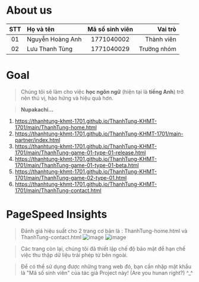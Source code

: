 # About us
| STT | Họ và tên            | Mã số sinh viên |     Vai trò |
| :-: | :------------------- | :-------------: | ----------: |
| 01  | Nguyễn Hoàng Anh     |   1771040002    |  Thành viên |
| 02  | Lưu Thanh Tùng       |   1771040029    | Trưởng nhóm |

# Goal
>Chúng tôi sẽ làm cho việc **học ngôn ngữ** (hiện tại là **tiếng Anh**) trở nên thú vị, hào hứng và hiệu quả hơn.

>**Nupakachi...**

1. https://thanhtung-khmt-1701.github.io/ThanhTung-KHMT-1701/main/ThanhTung-home.html
2. https://thanhtung-khmt-1701.github.io/ThanhTung-KHMT-1701/main-partner/index.html
3. https://thanhtung-khmt-1701.github.io/ThanhTung-KHMT-1701/main/ThanhTung-game-01-type-01-release.html
4. https://thanhtung-khmt-1701.github.io/ThanhTung-KHMT-1701/main/ThanhTung-game-01-type-01-beta.html
5. https://thanhtung-khmt-1701.github.io/ThanhTung-KHMT-1701/main/ThanhTung-game-02-type-01.html
6. https://thanhtung-khmt-1701.github.io/ThanhTung-KHMT-1701/main/ThanhTung-contact.html

# PageSpeed Insights
>Đánh giá hiệu suất cho 2 trang cơ bản là : ThanhTung-home.html và ThanhTung-contact.html
![image](https://github.com/ThanhTung-KHMT-1701/ThanhTung-KHMT-1701/assets/157544846/0203412f-a7a9-4f34-85ed-425c67096d34)
![image](https://github.com/ThanhTung-KHMT-1701/ThanhTung-KHMT-1701/assets/157544846/a5ec9b80-e692-4d4c-b568-6c7ff1eadef3)

>Các trang còn lại, chúng tôi đã thiết lập chế độ bảo mật để hạn chế việc thu thập dữ liệu trái phép từ bên ngoài.

>Để có thể sử dụng được những trang web đó, bạn cần nhập mật khẩu là "Mã số sinh viên" của tác giả Project này! (Are you hunan right?) ^_^
